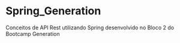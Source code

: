 # Spring_Generation
Conceitos de API Rest utilizando Spring desenvolvido no Bloco 2 do Bootcamp Generation
